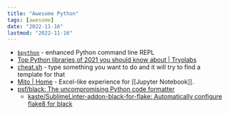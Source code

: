 ```yaml
---
title: "Awesome Python"
tags: [awesome]
date: "2022-11-16"
lastmod: "2022-11-16"
---
```


- [`bpython`](https://bpython-interpreter.org/) - enhanced Python command line REPL
- [Top Python libraries of 2021 you should know about | Tryolabs](https://tryolabs.com/blog/2021/12/21/top-python-libraries-2021)
- [cheat.sh](https://github.com/chubin/cheat.sh) - type something you want to do and it will try to find a template for that
- [Mito | Home](https://www.trymito.io/) - Excel-like experience for [[Jupyter Notebook]].
- [psf/black: The uncompromising Python code formatter](https://github.com/psf/black#editor-integration)
	- [kaste/SublimeLinter-addon-black-for-flake: Automatically configure flake8 for black](https://github.com/kaste/SublimeLinter-addon-black-for-flake)